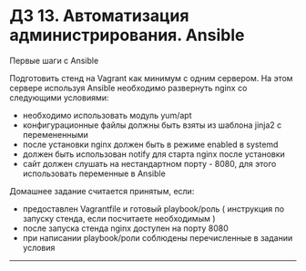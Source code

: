 # ДЗ 13. Автоматизация администрирования. Ansible
Первые шаги с Ansible

Подготовить стенд на Vagrant как минимум с одним сервером. На этом сервере используя Ansible необходимо развернуть nginx со следующими условиями:

   * необходимо использовать модуль yum/apt
   * конфигурационные файлы должны быть взяты из шаблона jinja2 с перемененными
   * после установки nginx должен быть в режиме enabled в systemd
   * должен быть использован notify для старта nginx после установки
   * сайт должен слушать на нестандартном порту - 8080, для этого использовать переменные в Ansible

Домашнее задание считается принятым, если:

   * предоставлен Vagrantfile и готовый playbook/роль ( инструкция по запуску стенда, если посчитаете необходимым )
   * после запуска стенда nginx доступен на порту 8080
   * при написании playbook/роли соблюдены перечисленные в задании условия

---
